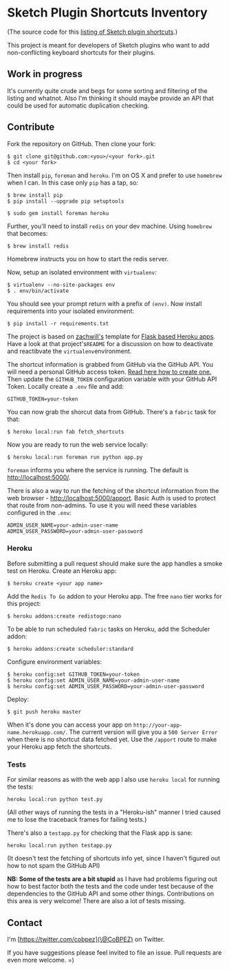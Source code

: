 # Sketch Plugin Shortcuts Inventory

(The source code for this [listing of Sketch plugin shortcuts](http:pluginshortcuts.herokuapp.com).)

This project is meant for developers of Sketch plugins who want to add non-conflicting keyboard shortcuts for their plugins.

## Work in progress

It's currently quite crude and begs for some sorting and filtering of the listing and whatnot. Also I'm thinking it should maybe provide an API that could be used for automatic duplication checking.

## Contribute

Fork the repository on GitHub. Then clone your fork:

    $ git clone git@github.com:<you>/<your fork>.git
    $ cd <your fork>

Then install `pip`, `foreman` and `heroku`. I'm on OS X and prefer to use `homebrew` when I can. In this case only `pip` has a tap, so:

    $ brew install pip
    $ pip install --upgrade pip setuptools

    $ sudo gem install foreman heroku

Further, you'll need to install `redis` on your dev machine. Using `homebrew` that becomes:

    $ brew install redis

Homebrew instructs you on how to start the redis server.

Now, setup an isolated environment with `virtualenv`:

    $ virtualenv --no-site-packages env
    $ . env/bin/activate

You should see your prompt return with a prefix of `(env)`. Now install requirements into your isolated environment:

    $ pip install -r requirements.txt

The project is based on [zachwill's](https://github.com/zachwill/) template for [Flask based Heroku apps](https://github.com/zachwill/flask_heroku). Have a look at that project's`README` for a discussion on how to deactivate and reactibvate the `virtualenv`environment.

The shortcut information is grabbed from GitHub via the GitHub API. You will need a personal GitHub access token. [Read here how to create one.](https://help.github.com/articles/creating-an-access-token-for-command-line-use/) Then update the `GITHUB_TOKEN` configuration variable with your GitHub API Token. Locally create a `.env` file and add:

    GITHUB_TOKEN=your-token

You can now grab the shorcut data from GitHub. There's a `fabric` task for that:

    $ heroku local:run fab fetch_shortcuts

Now you are ready to run the web service locally:

    $ heroku local:run foreman run python app.py

`foreman` informs you where the service is running. The default is [http://localhost:5000/](http://localhost:5000/).

There is also a way to run the fetching of the shortcut information from the web browser - [http://localhost:5000/apport](http://localhost:5000/apport). Basic Auth is used to protect that route from non-admins. To use it you will  need these variables configured in the `.env`:

    ADMIN_USER_NAME=your-admin-user-name
    ADMIN_USER_PASSWORD=your-admin-user-password

### Heroku

Before submitting a pull request should make sure the app handles a smoke test on Heroku. Create an Heroku app:

    $ heroku create <your app name>


Add the `Redis To Go` addon to your Heroku app. The free `nano` tier works for this project:

    $ heroku addons:create redistogo:nano

To be able to run scheduled `fabric` tasks on Heroku, add the Scheduler addon:

    $ heroku addons:create scheduler:standard

Configure environment variables:

    $ heroku config:set GITHUB_TOKEN=your-token
    $ heroku config:set ADMIN_USER_NAME=your-admin-user-name
    $ heroku config:set ADMIN_USER_PASSWORD=your-admin-user-password

Deploy:

    $ git push heroku master

When it's done you can access your app on `http://your-app-name.herokuapp.com/`. The current version will give you a `500 Server Error` when there is no shortcut data fetched yet.  Use the `/apport` route to make your Heroku app fetch the shortcuts.

### Tests

For similar reasons as with the web app I also use `heroku local` for running the tests:

    heroku local:run python test.py

(All other ways of running the tests in a "Heroku-ish" manner I tried caused me to lose the traceback frames for failing tests.) 

There's also a `testapp.py` for checking that the Flask app is sane:

    heroku local:run python testapp.py

(It doesn't test the fetching of shortcuts info yet, since I haven't figured out how to not spam the GitHub API)

**NB: Some of the tests are a bit stupid** as I have had problems figuring out how to best factor both the tests and the code under test because of the dependencies to the GitHub API and some other things. Contributions on this area is very welcome! There are also a lot of tests missing.

## Contact

I'm [https://twitter.com/cobpez](\@CoBPEZ) on Twitter.

If you have suggestions please feel invited to file an issue. Pull requests are even more welcome. =)
